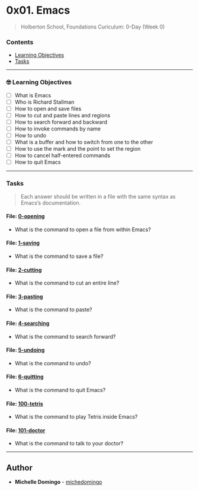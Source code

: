# 0x01. Emacs
> Holberton School, Foundations Curiculum: 0-Day (Week 0)

### Contents
- [Learning Objectives](https://github.com/michedomingo/holbertonschool-zero_day/tree/master/0x01-emacs/#emacs1)
- [Tasks](https://github.com/michedomingo/holbertonschool-zero_day/tree/master/0x01-emacs/#tasks)
___
<a name="emacs1"></a>

### 🤓 Learning Objectives
- [ ] What is Emacs
- [ ] Who is Richard Stallman
- [ ] How to open and save files
- [ ] How to cut and paste lines and regions
- [ ] How to search forward and backward
- [ ] How to invoke commands by name
- [ ] How to undo
- [ ] What is a buffer and how to switch from one to the other
- [ ] How to use the mark and the point to set the region
- [ ] How to cancel half-entered commands
- [ ] How to quit Emacs
___
<a name="tasks"></a>
### Tasks
> Each answer should be written in a file with the same syntax as Emacs’s documentation.

#### File: [0-opening](https://github.com/michedomingo/holbertonschool-zero_day/blob/master/0x01-emacs/0-opening)
- What is the command to open a file from within Emacs?

#### File: [1-saving](https://github.com/michedomingo/holbertonschool-zero_day/blob/master/0x01-emacs/1-saving)
- What is the command to save a file?

#### File: [2-cutting](https://github.com/michedomingo/holbertonschool-zero_day/blob/master/0x01-emacs/2-cutting)
- What is the command to cut an entire line?

#### File: [3-pasting](https://github.com/michedomingo/holbertonschool-zero_day/blob/master/0x01-emacs/3-pasting)
- What is the command to paste?

#### File: [4-searching](https://github.com/michedomingo/holbertonschool-zero_day/blob/master/0x01-emacs/4-searching)
- What is the command to search forward?

#### File: [5-undoing](https://github.com/michedomingo/holbertonschool-zero_day/blob/master/0x01-emacs/5-undoing)
- What is the command to undo?

#### File: [6-quitting](https://github.com/michedomingo/holbertonschool-zero_day/blob/master/0x01-emacs/6-quitting)
- What is the command to quit Emacs?

#### File: [100-tetris](https://github.com/michedomingo/holbertonschool-zero_day/blob/master/0x01-emacs/100-tetris)
- What is the command to play Tetris inside Emacs?

#### File: [101-doctor](https://github.com/michedomingo/holbertonschool-zero_day/blob/master/0x01-emacs/101-doctor)
- What is the command to talk to your doctor?
___
## Author
* **Michelle Domingo** - [michedomingo](https://github.com/michedomingo)
